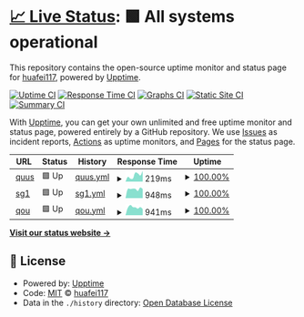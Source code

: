 # [📈 Live Status](https://huafei117.github.io/status): <!--live status--> **🟩 All systems operational**

This repository contains the open-source uptime monitor and status page for [huafei117](https://huafei117.github.io/status), powered by [Upptime](https://github.com/upptime/upptime).

[![Uptime CI](https://github.com/huafei117/status/workflows/Uptime%20CI/badge.svg)](https://github.com/huafei117/status/actions?query=workflow%3A%22Uptime+CI%22)
[![Response Time CI](https://github.com/huafei117/status/workflows/Response%20Time%20CI/badge.svg)](https://github.com/huafei117/status/actions?query=workflow%3A%22Response+Time+CI%22)
[![Graphs CI](https://github.com/huafei117/status/workflows/Graphs%20CI/badge.svg)](https://github.com/huafei117/status/actions?query=workflow%3A%22Graphs+CI%22)
[![Static Site CI](https://github.com/huafei117/status/workflows/Static%20Site%20CI/badge.svg)](https://github.com/huafei117/status/actions?query=workflow%3A%22Static+Site+CI%22)
[![Summary CI](https://github.com/huafei117/status/workflows/Summary%20CI/badge.svg)](https://github.com/huafei117/status/actions?query=workflow%3A%22Summary+CI%22)

With [Upptime](https://upptime.js.org), you can get your own unlimited and free uptime monitor and status page, powered entirely by a GitHub repository. We use [Issues](https://github.com/huafei117/status/issues) as incident reports, [Actions](https://github.com/huafei117/status/actions) as uptime monitors, and [Pages](https://huafei117.github.io/status) for the status page.

<!--start: status pages-->
<!-- This summary is generated by Upptime (https://github.com/upptime/upptime) -->
<!-- Do not edit this manually, your changes will be overwritten -->
<!-- prettier-ignore -->
| URL | Status | History | Response Time | Uptime |
| --- | ------ | ------- | ------------- | ------ |
| <img alt="" src="https://icons.duckduckgo.com/ip3/quus.cctw10086.tk.ico" height="13"> [quus](https://quus.cctw10086.tk) | 🟩 Up | [quus.yml](https://github.com/huafei117/status/commits/HEAD/history/quus.yml) | <details><summary><img alt="Response time graph" src="./graphs/quus/response-time-week.png" height="20"> 219ms</summary><br><a href="https://huafei117.github.io/status/history/quus"><img alt="Response time 230" src="https://img.shields.io/endpoint?url=https%3A%2F%2Fraw.githubusercontent.com%2Fhuafei117%2Fstatus%2FHEAD%2Fapi%2Fquus%2Fresponse-time.json"></a><br><a href="https://huafei117.github.io/status/history/quus"><img alt="24-hour response time 365" src="https://img.shields.io/endpoint?url=https%3A%2F%2Fraw.githubusercontent.com%2Fhuafei117%2Fstatus%2FHEAD%2Fapi%2Fquus%2Fresponse-time-day.json"></a><br><a href="https://huafei117.github.io/status/history/quus"><img alt="7-day response time 219" src="https://img.shields.io/endpoint?url=https%3A%2F%2Fraw.githubusercontent.com%2Fhuafei117%2Fstatus%2FHEAD%2Fapi%2Fquus%2Fresponse-time-week.json"></a><br><a href="https://huafei117.github.io/status/history/quus"><img alt="30-day response time 201" src="https://img.shields.io/endpoint?url=https%3A%2F%2Fraw.githubusercontent.com%2Fhuafei117%2Fstatus%2FHEAD%2Fapi%2Fquus%2Fresponse-time-month.json"></a><br><a href="https://huafei117.github.io/status/history/quus"><img alt="1-year response time 230" src="https://img.shields.io/endpoint?url=https%3A%2F%2Fraw.githubusercontent.com%2Fhuafei117%2Fstatus%2FHEAD%2Fapi%2Fquus%2Fresponse-time-year.json"></a></details> | <details><summary><a href="https://huafei117.github.io/status/history/quus">100.00%</a></summary><a href="https://huafei117.github.io/status/history/quus"><img alt="All-time uptime 97.22%" src="https://img.shields.io/endpoint?url=https%3A%2F%2Fraw.githubusercontent.com%2Fhuafei117%2Fstatus%2FHEAD%2Fapi%2Fquus%2Fuptime.json"></a><br><a href="https://huafei117.github.io/status/history/quus"><img alt="24-hour uptime 100.00%" src="https://img.shields.io/endpoint?url=https%3A%2F%2Fraw.githubusercontent.com%2Fhuafei117%2Fstatus%2FHEAD%2Fapi%2Fquus%2Fuptime-day.json"></a><br><a href="https://huafei117.github.io/status/history/quus"><img alt="7-day uptime 100.00%" src="https://img.shields.io/endpoint?url=https%3A%2F%2Fraw.githubusercontent.com%2Fhuafei117%2Fstatus%2FHEAD%2Fapi%2Fquus%2Fuptime-week.json"></a><br><a href="https://huafei117.github.io/status/history/quus"><img alt="30-day uptime 96.65%" src="https://img.shields.io/endpoint?url=https%3A%2F%2Fraw.githubusercontent.com%2Fhuafei117%2Fstatus%2FHEAD%2Fapi%2Fquus%2Fuptime-month.json"></a><br><a href="https://huafei117.github.io/status/history/quus"><img alt="1-year uptime 97.22%" src="https://img.shields.io/endpoint?url=https%3A%2F%2Fraw.githubusercontent.com%2Fhuafei117%2Fstatus%2FHEAD%2Fapi%2Fquus%2Fuptime-year.json"></a></details>
| <img alt="" src="https://icons.duckduckgo.com/ip3/sg1.cctw10086.tk.ico" height="13"> [sg1](https://sg1.cctw10086.tk) | 🟩 Up | [sg1.yml](https://github.com/huafei117/status/commits/HEAD/history/sg1.yml) | <details><summary><img alt="Response time graph" src="./graphs/sg1/response-time-week.png" height="20"> 948ms</summary><br><a href="https://huafei117.github.io/status/history/sg1"><img alt="Response time 930" src="https://img.shields.io/endpoint?url=https%3A%2F%2Fraw.githubusercontent.com%2Fhuafei117%2Fstatus%2FHEAD%2Fapi%2Fsg1%2Fresponse-time.json"></a><br><a href="https://huafei117.github.io/status/history/sg1"><img alt="24-hour response time 950" src="https://img.shields.io/endpoint?url=https%3A%2F%2Fraw.githubusercontent.com%2Fhuafei117%2Fstatus%2FHEAD%2Fapi%2Fsg1%2Fresponse-time-day.json"></a><br><a href="https://huafei117.github.io/status/history/sg1"><img alt="7-day response time 948" src="https://img.shields.io/endpoint?url=https%3A%2F%2Fraw.githubusercontent.com%2Fhuafei117%2Fstatus%2FHEAD%2Fapi%2Fsg1%2Fresponse-time-week.json"></a><br><a href="https://huafei117.github.io/status/history/sg1"><img alt="30-day response time 939" src="https://img.shields.io/endpoint?url=https%3A%2F%2Fraw.githubusercontent.com%2Fhuafei117%2Fstatus%2FHEAD%2Fapi%2Fsg1%2Fresponse-time-month.json"></a><br><a href="https://huafei117.github.io/status/history/sg1"><img alt="1-year response time 930" src="https://img.shields.io/endpoint?url=https%3A%2F%2Fraw.githubusercontent.com%2Fhuafei117%2Fstatus%2FHEAD%2Fapi%2Fsg1%2Fresponse-time-year.json"></a></details> | <details><summary><a href="https://huafei117.github.io/status/history/sg1">100.00%</a></summary><a href="https://huafei117.github.io/status/history/sg1"><img alt="All-time uptime 100.00%" src="https://img.shields.io/endpoint?url=https%3A%2F%2Fraw.githubusercontent.com%2Fhuafei117%2Fstatus%2FHEAD%2Fapi%2Fsg1%2Fuptime.json"></a><br><a href="https://huafei117.github.io/status/history/sg1"><img alt="24-hour uptime 100.00%" src="https://img.shields.io/endpoint?url=https%3A%2F%2Fraw.githubusercontent.com%2Fhuafei117%2Fstatus%2FHEAD%2Fapi%2Fsg1%2Fuptime-day.json"></a><br><a href="https://huafei117.github.io/status/history/sg1"><img alt="7-day uptime 100.00%" src="https://img.shields.io/endpoint?url=https%3A%2F%2Fraw.githubusercontent.com%2Fhuafei117%2Fstatus%2FHEAD%2Fapi%2Fsg1%2Fuptime-week.json"></a><br><a href="https://huafei117.github.io/status/history/sg1"><img alt="30-day uptime 100.00%" src="https://img.shields.io/endpoint?url=https%3A%2F%2Fraw.githubusercontent.com%2Fhuafei117%2Fstatus%2FHEAD%2Fapi%2Fsg1%2Fuptime-month.json"></a><br><a href="https://huafei117.github.io/status/history/sg1"><img alt="1-year uptime 100.00%" src="https://img.shields.io/endpoint?url=https%3A%2F%2Fraw.githubusercontent.com%2Fhuafei117%2Fstatus%2FHEAD%2Fapi%2Fsg1%2Fuptime-year.json"></a></details>
| <img alt="" src="https://icons.duckduckgo.com/ip3/sg2.cctw10086.tk.ico" height="13"> [qou](https://sg2.cctw10086.tk) | 🟩 Up | [qou.yml](https://github.com/huafei117/status/commits/HEAD/history/qou.yml) | <details><summary><img alt="Response time graph" src="./graphs/qou/response-time-week.png" height="20"> 941ms</summary><br><a href="https://huafei117.github.io/status/history/qou"><img alt="Response time 917" src="https://img.shields.io/endpoint?url=https%3A%2F%2Fraw.githubusercontent.com%2Fhuafei117%2Fstatus%2FHEAD%2Fapi%2Fqou%2Fresponse-time.json"></a><br><a href="https://huafei117.github.io/status/history/qou"><img alt="24-hour response time 750" src="https://img.shields.io/endpoint?url=https%3A%2F%2Fraw.githubusercontent.com%2Fhuafei117%2Fstatus%2FHEAD%2Fapi%2Fqou%2Fresponse-time-day.json"></a><br><a href="https://huafei117.github.io/status/history/qou"><img alt="7-day response time 941" src="https://img.shields.io/endpoint?url=https%3A%2F%2Fraw.githubusercontent.com%2Fhuafei117%2Fstatus%2FHEAD%2Fapi%2Fqou%2Fresponse-time-week.json"></a><br><a href="https://huafei117.github.io/status/history/qou"><img alt="30-day response time 930" src="https://img.shields.io/endpoint?url=https%3A%2F%2Fraw.githubusercontent.com%2Fhuafei117%2Fstatus%2FHEAD%2Fapi%2Fqou%2Fresponse-time-month.json"></a><br><a href="https://huafei117.github.io/status/history/qou"><img alt="1-year response time 917" src="https://img.shields.io/endpoint?url=https%3A%2F%2Fraw.githubusercontent.com%2Fhuafei117%2Fstatus%2FHEAD%2Fapi%2Fqou%2Fresponse-time-year.json"></a></details> | <details><summary><a href="https://huafei117.github.io/status/history/qou">100.00%</a></summary><a href="https://huafei117.github.io/status/history/qou"><img alt="All-time uptime 100.00%" src="https://img.shields.io/endpoint?url=https%3A%2F%2Fraw.githubusercontent.com%2Fhuafei117%2Fstatus%2FHEAD%2Fapi%2Fqou%2Fuptime.json"></a><br><a href="https://huafei117.github.io/status/history/qou"><img alt="24-hour uptime 100.00%" src="https://img.shields.io/endpoint?url=https%3A%2F%2Fraw.githubusercontent.com%2Fhuafei117%2Fstatus%2FHEAD%2Fapi%2Fqou%2Fuptime-day.json"></a><br><a href="https://huafei117.github.io/status/history/qou"><img alt="7-day uptime 100.00%" src="https://img.shields.io/endpoint?url=https%3A%2F%2Fraw.githubusercontent.com%2Fhuafei117%2Fstatus%2FHEAD%2Fapi%2Fqou%2Fuptime-week.json"></a><br><a href="https://huafei117.github.io/status/history/qou"><img alt="30-day uptime 100.00%" src="https://img.shields.io/endpoint?url=https%3A%2F%2Fraw.githubusercontent.com%2Fhuafei117%2Fstatus%2FHEAD%2Fapi%2Fqou%2Fuptime-month.json"></a><br><a href="https://huafei117.github.io/status/history/qou"><img alt="1-year uptime 100.00%" src="https://img.shields.io/endpoint?url=https%3A%2F%2Fraw.githubusercontent.com%2Fhuafei117%2Fstatus%2FHEAD%2Fapi%2Fqou%2Fuptime-year.json"></a></details>

<!--end: status pages-->

[**Visit our status website →**](https://huafei117.github.io/status)

## 📄 License

- Powered by: [Upptime](https://github.com/upptime/upptime)
- Code: [MIT](./LICENSE) © [huafei117](https://huafei117.github.io/status)
- Data in the `./history` directory: [Open Database License](https://opendatacommons.org/licenses/odbl/1-0/)
